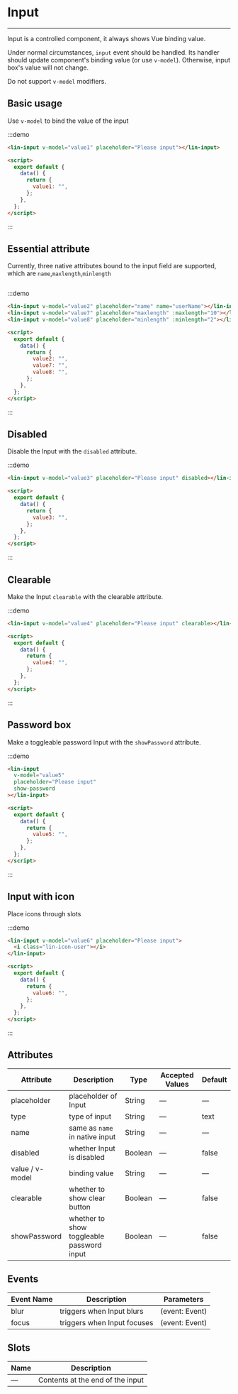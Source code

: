 <style lang="scss" scoped>
    .lin-input{
        width:250px;
    }

    .input-group{
        display:flex;
        flex-direction: column;
        .lin-input+.lin-input{
            margin-top:20px;
        }
    }
</style>

<script>
export default {
  data() {
    return {
      value1: "",
      value2: "",
      value3: "",
      value4: "",
      value5: "",
      value6: "",
      value7: "",
      value8: ""
    };
  }
};
</script>

# Input

---

Input is a controlled component, it always shows Vue binding value.

Under normal circumstances, `input` event should be handled. Its handler should update component's binding value (or use `v-model`). Otherwise, input box's value will not change.

Do not support `v-model` modifiers.

## Basic usage

Use `v-model` to bind the value of the input

<div class='demo-block'>
<lin-input v-model="value1" placeholder="Please input"></lin-input>
</div>

:::demo

```html
<lin-input v-model="value1" placeholder="Please input"></lin-input>

<script>
  export default {
    data() {
      return {
        value1: "",
      };
    },
  };
</script>
```

:::

## Essential attribute

Currently, three native attributes bound to the input field are supported, which are `name`,`maxlength`,`minlength`

<div class='demo-block input-group'>
<lin-input v-model="value2" placeholder="name" name="userName"></lin-input>
<lin-input v-model="value7" placeholder="maxlength" :maxlength="10"></lin-input>
<lin-input v-model="value8" placeholder="minlength" :minlength="2"></lin-input>
</div>

:::demo

```html
<lin-input v-model="value2" placeholder="name" name="userName"></lin-input>
<lin-input v-model="value7" placeholder="maxlength" :maxlength="10"></lin-input>
<lin-input v-model="value8" placeholder="minlength" :minlength="2"></lin-input>

<script>
  export default {
    data() {
      return {
        value2: "",
        value7: "",
        value8: "",
      };
    },
  };
</script>
```

:::

## Disabled

Disable the Input with the `disabled` attribute.

<div class='demo-block'>
<lin-input v-model="value3" placeholder="Please input" disabled></lin-input>
</div>

:::demo

```html
<lin-input v-model="value3" placeholder="Please input" disabled></lin-input>

<script>
  export default {
    data() {
      return {
        value3: "",
      };
    },
  };
</script>
```

:::

## Clearable

Make the Input `clearable` with the clearable attribute.

<div class='demo-block'>
<lin-input v-model="value4" placeholder="Please input" clearable></lin-input>
</div>

:::demo

```html
<lin-input v-model="value4" placeholder="Please input" clearable></lin-input>

<script>
  export default {
    data() {
      return {
        value4: "",
      };
    },
  };
</script>
```

:::

## Password box

Make a toggleable password Input with the `showPassword` attribute.

<div class='demo-block'>
<lin-input v-model="value5" placeholder="Please input" show-password></lin-input>
</div>

:::demo

```html
<lin-input
  v-model="value5"
  placeholder="Please input"
  show-password
></lin-input>

<script>
  export default {
    data() {
      return {
        value5: "",
      };
    },
  };
</script>
```

:::

## Input with icon

Place icons through slots

<div class='demo-block'>
    <lin-input v-model="value6" placeholder="Please input">
      <i class="lin-icon-user"></i>
    </lin-input>
</div>

:::demo

```html
<lin-input v-model="value6" placeholder="Please input">
  <i class="lin-icon-user"></i>
</lin-input>

<script>
  export default {
    data() {
      return {
        value6: "",
      };
    },
  };
</script>
```

:::

## Attributes

| Attribute       | Description                               | Type    | Accepted Values | Default |
| --------------- | ----------------------------------------- | ------- | --------------- | ------- |
| placeholder     | placeholder of Input                      | String  | —               | —       |
| type            | type of input                             | String  | —               | text    |
| name            | same as `name` in native input            | String  | —               | —       |
| disabled        | whether Input is disabled                 | Boolean | —               | false   |
| value / v-model | binding value                             | String  | —               | —       |
| clearable       | whether to show clear button              | Boolean | —               | false   |
| showPassword    | whether to show toggleable password input | Boolean | —               | false   |

## Events

| Event Name | Description                 | Parameters     |
| ---------- | --------------------------- | -------------- |
| blur       | triggers when Input blurs   | (event: Event) |
| focus      | triggers when Input focuses | (event: Event) |

## Slots

| Name | Description                      |
| ---- | -------------------------------- |
| —    | Contents at the end of the input |
